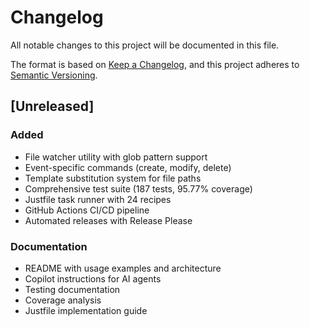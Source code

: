 # Changelog

All notable changes to this project will be documented in this file.

The format is based on [Keep a Changelog](https://keepachangelog.com/en/1.0.0/),
and this project adheres to [Semantic Versioning](https://semver.org/spec/v2.0.0.html).

## [Unreleased]

### Added
- File watcher utility with glob pattern support
- Event-specific commands (create, modify, delete)
- Template substitution system for file paths
- Comprehensive test suite (187 tests, 95.77% coverage)
- Justfile task runner with 24 recipes
- GitHub Actions CI/CD pipeline
- Automated releases with Release Please

### Documentation
- README with usage examples and architecture
- Copilot instructions for AI agents
- Testing documentation
- Coverage analysis
- Justfile implementation guide

